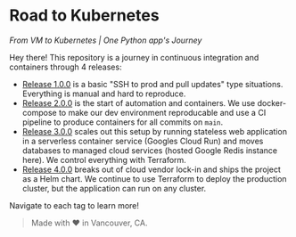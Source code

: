 # Road to Kubernetes

_From VM to Kubernetes | One Python app's Journey_

Hey there! This repository is a journey in continuous integration and
containers through 4 releases:

- [Release 1.0.0](https://github.com/nsmith5/road-to-kubernetes/tree/1.0.0) is
a basic "SSH to prod and pull updates" type situations. Everything is manual and
hard to reproduce.
- [Release 2.0.0](https://github.com/nsmith5/road-to-kubernetes/tree/2.0.0) is
the start of automation and containers. We use docker-compose to make our dev
environment reproducable and use a CI pipeline to produce containers for all
commits on `main`.
- [Release 3.0.0](https://github.com/nsmith5/road-to-kubernetes/tree/3.0.0) scales
out this setup by running stateless web application in a serverless container
service (Googles Cloud Run) and moves databases to managed cloud services
(hosted Google Redis instance here). We control everything with Terraform.
- [Release 4.0.0](https://github.com/nsmith5/road-to-kubernetes/tree/4.0.0) breaks
out of cloud vendor lock-in and ships the project as a Helm chart. We continue
to use Terraform to deploy the production cluster, but the application can
run on any cluster.

Navigate to each tag to learn more!

> Made with ❤️  in Vancouver, CA.
